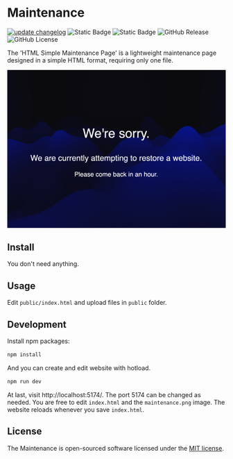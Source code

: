# Maintenance

[![update changelog](https://github.com/cable8mm/maintenance/actions/workflows/update-changelog.yml/badge.svg)](https://github.com/cable8mm/maintenance/actions/workflows/update-changelog.yml)
![Static Badge](https://img.shields.io/badge/Vite-5.1.4-646CFF?logo=vite&labelColor=FED32B)
![Static Badge](https://img.shields.io/badge/HTML-CSS-red?logo=html5&label=HTML)
![GitHub Release](https://img.shields.io/github/v/release/cable8mm/maintenance)
![GitHub License](https://img.shields.io/github/license/cable8mm/maintenance)

The 'HTML Simple Maintenance Page' is a lightweight maintenance page designed in a simple HTML format, requiring only one file.

![Preview](/docs/assets/maintenance-preview.png)

## Install

You don't need anything.

## Usage

Edit `public/index.html` and upload files in `public` folder.

## Development

Install npm packages:

```sh
npm install
```

And you can create and edit website with hotload.

```sh
npm run dev
```

At last, visit http://localhost:5174/. The port 5174 can be changed as needed. You are free to edit `index.html` and the `maintenance.png` image. The website reloads whenever you save `index.html`.

## License

The Maintenance is open-sourced software licensed under the [MIT license](https://opensource.org/licenses/MIT).
